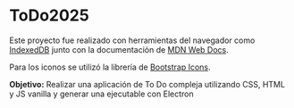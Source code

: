 # ToDo2025

Este proyecto fue realizado con herramientas del navegador como [IndexedDB](https://developer.mozilla.org/en-US/docs/Web/API/IndexedDB_API) junto con la documentación de [MDN Web Docs](https://developer.mozilla.org/).

Para los iconos se utilizó la librería de [Bootstrap Icons](https://getbootstrap.com/docs/5.3/icons/).

**Objetivo:** Realizar una aplicación de To Do compleja utilizando CSS, HTML y JS vanilla y generar una ejecutable con Electron
